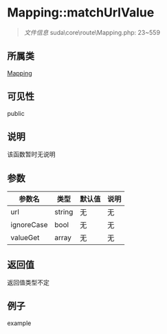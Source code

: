 # Mapping::matchUrlValue

> *文件信息* suda\core\route\Mapping.php: 23~559
## 所属类 

[Mapping](../Mapping.md)

## 可见性

  public  
## 说明

该函数暂时无说明

## 参数

| 参数名 | 类型 | 默认值 | 说明 |
|--------|-----|-------|-------|
| url |  string | 无 | 无 |
| ignoreCase |  bool | 无 | 无 |
| valueGet |  array | 无 | 无 |

## 返回值
返回值类型不定

## 例子

example